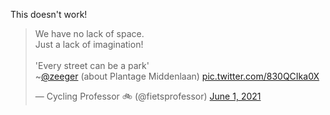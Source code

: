 This doesn't work!

<blockquote class="twitter-tweet"><p lang="en" dir="ltr">We have no lack of space.<br>Just a lack of imagination!<br><br>&#39;Every street can be a park&#39;<br>~<a href="https://twitter.com/zeeger?ref_src=twsrc%5Etfw">@zeeger</a> (about Plantage Middenlaan) <a href="https://t.co/830QCIka0X">pic.twitter.com/830QCIka0X</a></p>&mdash; Cycling Professor 🚲 (@fietsprofessor) <a href="https://twitter.com/fietsprofessor/status/1399698366288760835?ref_src=twsrc%5Etfw">June 1, 2021</a></blockquote> <script async src="https://platform.twitter.com/widgets.js" charset="utf-8"></script>
